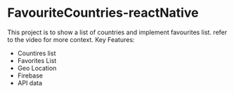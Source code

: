 # FavouriteCountries-reactNative

This project is to show a list of countries and implement favourites list. refer to the video for more context. Key Features:

* Countires list
* Favorites List
* Geo Location
* Firebase
* API data
